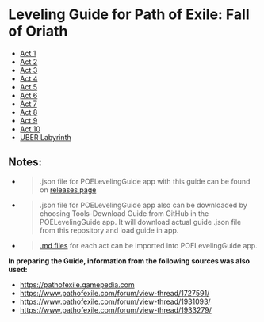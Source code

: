 # Leveling Guide for Path of Exile: Fall of Oriath

- [Act 1](src/Act_1.md)
- [Act 2](src/Act_2.md)
- [Act 3](src/Act_3.md)
- [Act 4](src/Act_4.md)
- [Act 5](src/Act_5.md)
- [Act 6](src/Act_6.md)
- [Act 7](src/Act_7.md)
- [Act 8](src/Act_8.md)
- [Act 9](src/Act_9.md)
- [Act 10](src/Act_10.md)
- [UBER Labyrinth](src/Uber_Labyrinth.md)

## Notes:

- >.json file for POELevelingGuide app with this guide can be found on [releases page](https://github.com/Doberm4n/POELevelingGuide/releases/latest) 
- >.json file for POELevelingGuide app also can be downloaded by choosing Tools-Download Guide from GitHub in the POELevelingGuide app. It will download actual guide .json file from this repository and load guide in app.  
- >[.md files](src) for each act can be imported into POELevelingGuide app. 

**In preparing the Guide, information from the following sources was also used:**
- https://pathofexile.gamepedia.com  
- https://www.pathofexile.com/forum/view-thread/1727591/  
- https://www.pathofexile.com/forum/view-thread/1931093/  
- https://www.pathofexile.com/forum/view-thread/1933279/


